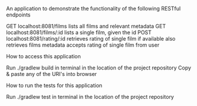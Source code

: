 <p>An application to demonstrate the functionality of the following RESTful endpoints</p>
       GET localhost:8081/films
             lists all films and relevant metadata	
       GET localhost:8081/films/:id
               lists a single film, given the id	
       POST localhost:8081/rating/:id
	       retrieves rating of single film if available
	       also retrieves films metadata 
	       accepts rating of single film from user 
<p>How to access this application </p>
    Run ./gradlew build in terminal in the location of the project repository
    Copy & paste any of the URI's into browser
<p>How to run the tests for this application </p>
    Run ./gradlew test in terminal in the location of the project repository 
